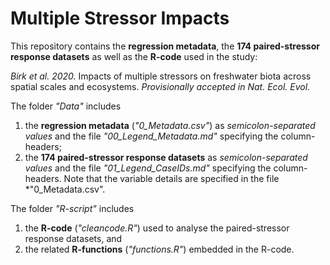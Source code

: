 # Multiple Stressor Impacts

This repository contains the **regression metadata**, the **174 paired-stressor response datasets** as well as the **R-code** used in the study:

*Birk et al. 2020.* Impacts of multiple stressors on freshwater biota across spatial scales and ecosystems. *Provisionally accepted in Nat. Ecol. Evol.*

The folder *"Data"* includes
1. the **regression metadata** (*"0_Metadata.csv"*) as *semicolon-separated values* and the file *"00_Legend_Metadata.md"* specifying the column-headers;
2. the **174 paired-stressor response datasets** as *semicolon-separated values* and the file *"01_Legend_CaseIDs.md"* specifying the column-headers. Note that the variable details are specified in the file *"0_Metadata.csv".

The folder *"R-script"* includes
1. the **R-code** (*"cleancode.R"*) used to analyse the paired-stressor response datasets, and
2. the related **R-functions** (*"functions.R"*) embedded in the R-code.
